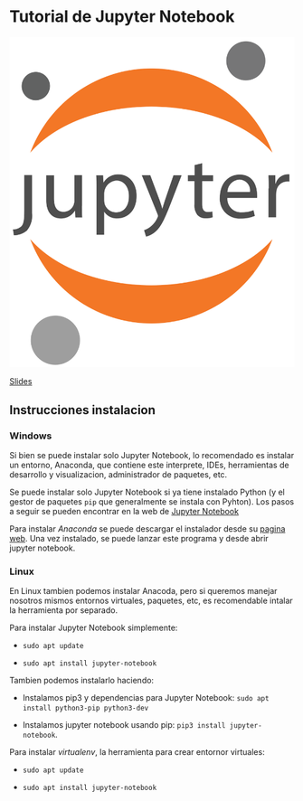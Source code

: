 # Tutorial de Jupyter Notebook 


![Logo Jupyter](https://github.com/ieee-frc/jpnb-tutorial/blob/master/Slides/img/main-logo.png)

[Slides](#)

## Instrucciones instalacion 

### Windows 

Si bien se puede instalar solo Jupyter Notebook, lo recomendado es instalar un 
entorno, Anaconda, que contiene este interprete, IDEs, herramientas de desarrollo 
y visualizacion, administrador de paquetes, etc. 

Se puede instalar solo Jupyter Notebook si ya tiene instalado Python (y el gestor de 
paquetes `pip` que generalmente se instala con Pyhton). Los pasos a seguir se 
pueden encontrar en la web de [Jupyter Notebook](https://jupyter.org/install)


Para instalar *Anaconda* se puede descargar el instalador desde su 
[pagina web](https://www.anaconda.com/products/distribution). Una vez instalado, se puede 
lanzar este programa y desde abrir jupyter notebook. 


### Linux 

En Linux tambien podemos instalar Anacoda, pero si queremos manejar nosotros mismos
entornos virtuales, paquetes, etc, es recomendable intalar la herramienta por separado. 

Para instalar Jupyter Notebook simplemente: 

* `sudo apt update`

* `sudo apt install jupyter-notebook`

 Tambien podemos instalarlo haciendo: 

* Instalamos pip3 y dependencias para Jupyter Notebook: 
`sudo apt install python3-pip python3-dev`

* Instalamos jupyter notebook usando pip: 
`pip3 install jupyter-notebook`. 

Para instalar *virtualenv*, la herramienta para crear entornor virtuales: 

* `sudo apt update`

* `sudo apt install jupyter-notebook`

 
